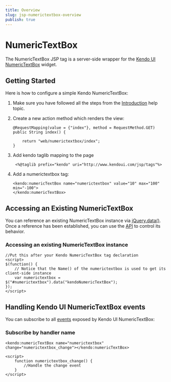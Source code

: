 ```yaml
---
title: Overview
slug: jsp-numerictextbox-overview
publish: true
---
```


# NumericTextBox

The NumericTextBox JSP tag is a server-side wrapper for the [Kendo UI NumericTextBox](http://docs.kendoui.com/api/web/numerictextbox) widget.

## Getting Started

Here is how to configure a simple Kendo NumericTextBox:

1.  Make sure you have followed all the steps from the [Introduction](http://docs.kendoui.com/getting-started/using-kendo-with/jsp/introduction) help topic.

2.  Create a new action method which renders the view:

        @RequestMapping(value = {"index"}, method = RequestMethod.GET)
        public String index() {

            return "web/numerictextbox/index";
        }

3. Add kendo taglib mapping to the page

        <%@taglib prefix="kendo" uri="http://www.kendoui.com/jsp/tags"%>

4.  Add a numerictextbox tag:

        <kendo:numericTextBox name="numerictextbox" value="10" max="100" min="-100">
        </kendo:numericTextBox>

## Accessing an Existing NumericTextBox

You can reference an existing NumericTextBox instance via [jQuery.data()](http://api.jquery.com/jQuery.data/).
Once a reference has been established, you can use the [API](http://docs.kendoui.com/api/web/numerictextbox#methods) to control its behavior.

### Accessing an existing NumericTextBox instance

    //Put this after your Kendo NumericTextBox tag declaration
    <script>
    $(function() {
        // Notice that the Name() of the numerictextbox is used to get its client-side instance
        var numerictextbox = $("#numerictextbox").data("kendoNumericTextBox");
    });
    </script>

## Handling Kendo UI NumericTextBox events

You can subscribe to all [events](http://docs.kendoui.com/api/web/numerictextbox#events) exposed by Kendo UI NumericTextBox:

### Subscribe by handler name

    <kendo:numericTextBox name="numerictextbox" change="numerictextbox_change"></kendo:numericTextBox>

    <script>
        function numerictextbox_change() {
            //Handle the change event
        }
    </script>
